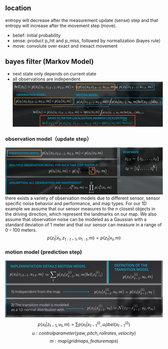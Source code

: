 ## location 
entropy will decrease after the measurement update (sense) step and that entropy will increase after the movement step (move).
- belief: initial probability
- sense: product p_hit and p_miss, followed by normalization (bayes rule)
- move: convolute over exact and inexact movement

## bayes filter (Markov Model)
- next state only depends on current state
- all observations are independent
![](../docs/img/location.PNG)
### observation model（update step）
![](../docs/img/location_obervation_model.PNG)
 there exists a variety of observation models due to different sensor, sensor specific noise behavior and performance, and map types. For our 1D example we assume that our sensor measures to the n closest objects in the driving direction, which represent the landmarks on our map. We also assume that observation noise can be modeled as a Gaussian with a standard deviation of 1 meter and that our sensor can measure in a range of 0 – 100 meters.
$$ p(z_t|x_{t}, z_{1:t-1}, u_{1:t},m) = p(z_t|x_{t}, m) $$ 

### motion model (prediction step)
![](../docs/img/location_motion_model.PNG)
$$ p(x_t|z_{t-1}, u_t,m) = \sum p(x_t|x_{t-1}^{(i)}, u_t)bel(x_{t-1}^{(i)}) $$
$$ u: control parameter (yaw, pitch, roll rates, velocity)$$ 
$$ m: map(grid maps, feature maps) $$
